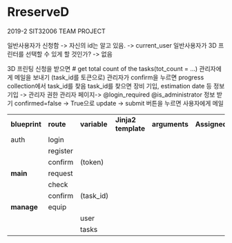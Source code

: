 # RreserveD
2019-2 SIT32006 TEAM PROJECT

일반사용자가 신청함 -> 자신의 id는 알고 있음. -> current_user
일반사용자가 3D 프린터를 선택할 수 있게 할 것인가? -> 없음

3D 프린팅 신청을 받으면 # get total count of the tasks(tot_count = …)
관리자에게 메일을 보내기 (task_id를 토큰으로)
관리자가 confirm을 누르면 progress collection에서 task_id를 찾음
task_id를 찾으면 장비 기입, estimation date 등 정보 기입 -> 관리자 권한
관리자 페이지-> @login_required @is_administrator 정보 받기
confirmed=false -> True으로 update -> submit 버튼을 누르면
사용자에게 메일
<table>
  <tr>
    <td><b>blueprint</b></td>
      <td><b>route</b></td>
          <td><b>variable</b></td>
              <td><b>Jinja2 template</b></td>
                  <td><b>arguments</b></td>
                      <td><b>Assigned</b></td>
    
  </tr>
  <tr>
  <td> auth</td>
  <td> login</td>
  </tr>
  <tr>
    <td> </td>
    <td> register</td>
    <td></td>
    <td></td>
    <td></td>
  </tr>
  
  <tr>
  <td> </td>
  <td>confirm</td>
    <td>(token)</td>
    <td></td>
    <td></td>
  </tr>
  
  <tr>
  <td><b>main</b> </td>
  <td>request</td>
    <td></td>
    <td></td>
    <td></td>
  </tr>
  <tr>
  <td></td>
    <td>check</td>
    <td></td>
    <td></td>
    <td></td>
  </tr>
  <tr>
  <td></td>
    <td>confirm</td>
    <td>(task_id)</td>
    <td></td>
    <td></td>
  </tr>
  
  <tr>
  <td><b>manage</b> </td>
  <td>equip</td>
    <td></td>
    <td></td>
    <td></td>
  </tr>
  
  <tr>
  <td></td>
    <td></td>
    <td>user</td>
    <td></td>
    <td></td>
  </tr>
  <tr>
  <td></td>
    <td></td>
    <td>tasks</td>
    <td></td>
    <td></td>
  </tr>
